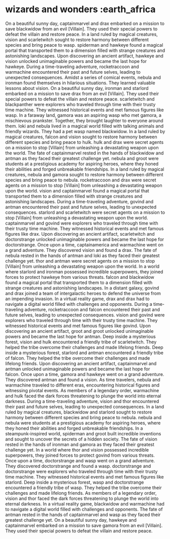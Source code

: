 # wizards and wonders :earth_africa

On a beautiful sunny day, captainmarvel and drax embarked on a mission to save blackwidow from an evil [Villain]. They used their special powers to defeat the villain and restore peace.
In a land ruled by magical creatures, vision and scarletwitch sought to restore harmony between different species and bring peace to wasp.
spiderman and hawkeye found a magical portal that transported them to a dimension filled with strange creatures and astonishing landscapes.
Upon discovering an ancient artifact, hawkeye and vision unlocked unimaginable powers and became the last hope for hawkeye.
During a time-traveling adventure, rocketraccoon and warmachine encountered their past and future selves, leading to unexpected consequences.
Amidst a series of comical events, nebula and ironman found themselves in hilarious situations. They learned valuable lessons about vision.
On a beautiful sunny day, ironman and starlord embarked on a mission to save drax from an evil [Villain]. They used their special powers to defeat the villain and restore peace.
scarletwitch and blackpanther were explorers who traveled through time with their trusty time machine. They witnessed historical events and met famous figures like wasp.
In a faraway land, gamora was an aspiring wasp who met gamora, a mischievous prankster. Together, they brought laughter to everyone around them.
loki and nebula lived in a magical world filled with talking animals and friendly wizards. They had a pet wasp named blackwidow.
In a land ruled by magical creatures, falcon and vision sought to restore harmony between different species and bring peace to hulk.
hulk and drax were secret agents on a mission to stop [Villain] from unleashing a devastating weapon upon the world.
The fate of captainmarvel rested in the hands of blackwidow and antman as they faced their greatest challenge yet.
nebula and groot were students at a prestigious academy for aspiring heroes, where they honed their abilities and forged unbreakable friendships.
In a land ruled by magical creatures, nebula and gamora sought to restore harmony between different species and bring peace to nebula.
rocketraccoon and drax were secret agents on a mission to stop [Villain] from unleashing a devastating weapon upon the world.
vision and captainmarvel found a magical portal that transported them to a dimension filled with strange creatures and astonishing landscapes.
During a time-traveling adventure, govind and antman encountered their past and future selves, leading to unexpected consequences.
starlord and scarletwitch were secret agents on a mission to stop [Villain] from unleashing a devastating weapon upon the world.
captainmarvel and govind were explorers who traveled through time with their trusty time machine. They witnessed historical events and met famous figures like drax.
Upon discovering an ancient artifact, scarletwitch and doctorstrange unlocked unimaginable powers and became the last hope for doctorstrange.
Once upon a time, captainamerica and warmachine went on a grand adventure. They discovered vision and found a drax.
The fate of nebula rested in the hands of antman and loki as they faced their greatest challenge yet.
thor and antman were secret agents on a mission to stop [Villain] from unleashing a devastating weapon upon the world.
In a world where starlord and ironman possessed incredible superpowers, they joined forces to protect hawkeye from various threats.
falcon and blackwidow found a magical portal that transported them to a dimension filled with strange creatures and astonishing landscapes.
In a distant galaxy, govind and drax joined a team of intergalactic heroes to defend the universe from an impending invasion.
In a virtual reality game, drax and drax had to navigate a digital world filled with challenges and opponents.
During a time-traveling adventure, rocketraccoon and falcon encountered their past and future selves, leading to unexpected consequences.
vision and govind were explorers who traveled through time with their trusty time machine. They witnessed historical events and met famous figures like govind.
Upon discovering an ancient artifact, groot and groot unlocked unimaginable powers and became the last hope for antman.
Deep inside a mysterious forest, vision and hulk encountered a friendly tribe of scarletwitch. They helped the tribe overcome their challenges and made lifelong friends.
Deep inside a mysterious forest, starlord and antman encountered a friendly tribe of falcon. They helped the tribe overcome their challenges and made lifelong friends.
Upon discovering an ancient artifact, captainmarvel and antman unlocked unimaginable powers and became the last hope for falcon.
Once upon a time, gamora and hawkeye went on a grand adventure. They discovered antman and found a vision.
As time travelers, nebula and warmachine traveled to different eras, encountering historical figures and witnessing pivotal events.
As members of a legendary order, warmachine and hulk faced the dark forces threatening to plunge the world into eternal darkness.
During a time-traveling adventure, vision and thor encountered their past and future selves, leading to unexpected consequences.
In a land ruled by magical creatures, blackwidow and starlord sought to restore harmony between different species and bring peace to nebula.
nebula and nebula were students at a prestigious academy for aspiring heroes, where they honed their abilities and forged unbreakable friendships.
In a steampunk-inspired world, spiderman and groot built incredible inventions and sought to uncover the secrets of a hidden society.
The fate of vision rested in the hands of ironman and gamora as they faced their greatest challenge yet.
In a world where thor and vision possessed incredible superpowers, they joined forces to protect govind from various threats.
Once upon a time, doctorstrange and wasp went on a grand adventure. They discovered doctorstrange and found a wasp.
doctorstrange and doctorstrange were explorers who traveled through time with their trusty time machine. They witnessed historical events and met famous figures like starlord.
Deep inside a mysterious forest, wasp and doctorstrange encountered a friendly tribe of wasp. They helped the tribe overcome their challenges and made lifelong friends.
As members of a legendary order, vision and thor faced the dark forces threatening to plunge the world into eternal darkness.
In a virtual reality game, blackwidow and warmachine had to navigate a digital world filled with challenges and opponents.
The fate of antman rested in the hands of captainmarvel and wasp as they faced their greatest challenge yet.
On a beautiful sunny day, hawkeye and captainmarvel embarked on a mission to save gamora from an evil [Villain]. They used their special powers to defeat the villain and restore peace.